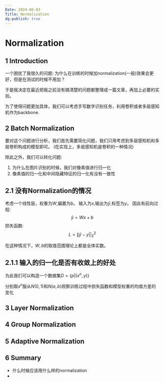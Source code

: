 ```yaml
---
Date: 2024-06-03
Title: Normalization
dg-publish: true
---
```

# Normalization

## 1 Introduction

一个困扰了我很久的问题: 为什么在训练的时候加normalization(一般)效果会更好，但是在测试的时候不用加？

于是我决定在最近把我之前没有搞清楚的问题都整理成一篇文章，再加上必要的实验。 

为了使得问题更加具体，我们可以考虑手写数字识别任务，利用卷积或者多层感知机作为backbone. 

## 2 Batch Normalization

要对这个问题进行分析，我们首先需要简化问题，我们只用考虑到多层感知机和多层卷积构成的模型即可。 (在实现上，多层感知机是卷积的一种情况)

除此之外，我们可以转化问题:
1. 为什么在图片识别的时候，我们对像素值进行归一化
2. 像素值的归一化和中间隐藏特征的归一化有没有一致性



## 2.1 没有Normalization的情况

考虑一个线性层，权重为$W$,偏置为$b$。 输入为$x$,输出为$\hat y$,标签为$y$。 
因此有前向过程:
$$
\hat{y} = Wx+b
$$
损失函数:
$$
L=\| \hat{y}-y||^2_{2}
$$

在这种情况下，$W,b$的取值范围理论上都是全体实数。

## 2.1.1 输入的归一化是否有收敛上的好处

为此我们可以构造一个数据集$D=\{p|(x^n,y)\}$

分别取$x^n$服从$N(0,1)$和$N(a,b)$观察训练过程中损失函数和模型权重的均值方差的变化


## 3 Layer Normalization


## 4 Group Normalization

## 5 Adaptive Normalization


## 6 Summary 

- 什么时候应该用什么样的normalization
- 

